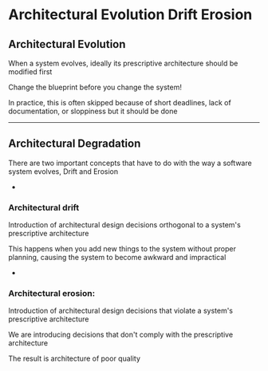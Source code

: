 # Architectural Evolution Drift Erosion

## Architectural Evolution

When a system evolves, ideally its prescriptive architecture should be modified first

Change the blueprint before you change the system!

In practice, this is often skipped because of short deadlines, lack of documentation, or sloppiness but it should be done

***

## Architectural Degradation

There are two important concepts that have to do with the way a software system evolves, Drift and Erosion

-

### Architectural drift

Introduction of architectural design decisions orthogonal to a system's prescriptive architecture

This happens when you add new things to the system without proper planning, causing the system to become awkward and impractical

-

### Architectural erosion:

Introduction of architectural design decisions that violate a system's prescriptive architecture

We are introducing decisions that don't comply with the prescriptive architecture

The result is architecture of poor quality
